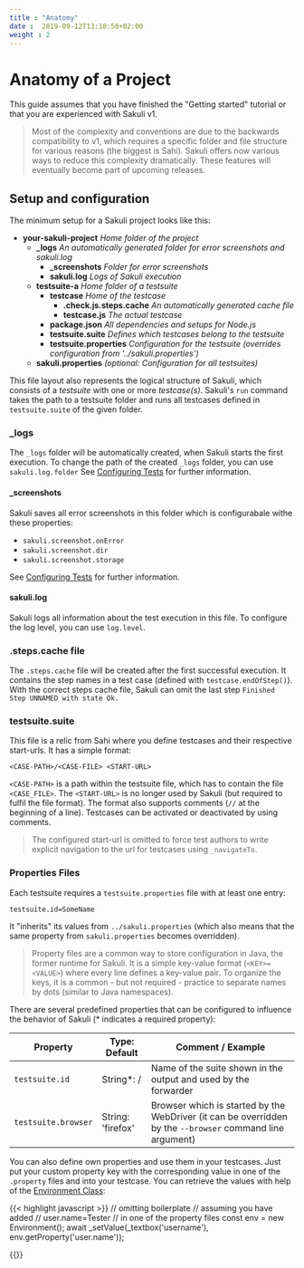 ```yaml
---
title : "Anatomy"
date :  2019-09-12T13:18:58+02:00
weight : 2
---
```


# Anatomy of a Project
This guide assumes that you have finished the "Getting started" tutorial or that you are experienced with Sakuli v1. 

> Most of the complexity and conventions are due to the backwards compatibility to v1, which requires a specific folder and file structure for various reasons (the biggest is Sahi). Sakuli offers now various ways to reduce this complexity dramatically. These features will eventually become part of upcoming releases.

## Setup and configuration

The minimum setup for a Sakuli project looks like this:

- <i class="fas fa-folder"></i> **your-sakuli-project** *Home folder of the project*
  - <i class="fas fa-folder"></i> **_logs** *An automatically generated folder for error screenshots and sakuli.log*
    - <i class="fas fa-folder"></i> **_screenshots** *Folder for error screenshots*
    - <i class="far fa-file"></i> **sakuli.log** *Logs of Sakuli execution*
  - <i class="fas fa-folder"></i> **testsuite-a** *Home folder of a testsuite*
     - <i class="fas fa-folder"></i> **testcase** *Home of the testcase*
         - <i class="far fa-file"></i> **.check.js.steps.cache** *An automatically generated cache file*
         - <i class="far fa-file"></i> **testcase.js** *The actual testcase*
     - <i class="far fa-file"></i> **package.json** *All dependencies and setups for Node.js*
     - <i class="far fa-file"></i> **testsuite.suite** *Defines which testcases belong to the testsuite*
     - <i class="far fa-file"></i> **testsuite.properties** *Configuration for the testsuite (overrides configuration from '../sakuli.properties')*
  - <i class="far fa-file"></i> **sakuli.properties** *(optional: Configuration for all  testsuites)*


This file layout also represents the logical structure of Sakuli, which consists of a *testsuite* with one or more *testcase(s)*. Sakuli's `run` command takes the path to a testsuite folder and runs all testcases defined in `testsuite.suite` of the given folder. 

### _logs

The `_logs` folder will be automatically created, when Sakuli starts the first execution.
To change the path of the created `_logs` folder, you can use `sakuli.log.folder`
See [Configuring Tests](/configuring_tests) for further information.
    
#### _screenshots

Sakuli saves all error screenshots in this folder which is configurabale withe these properties:
- `sakuli.screenshot.onError`
- `sakuli.screenshot.dir`
- `sakuli.screenshot.storage`

See [Configuring Tests](/configuring_tests) for further information.


#### sakuli.log

Sakuli logs all information about the test execution in this file. 
To configure the log level, you can use `log.level`. 

### .steps.cache file

The `.steps.cache` file will be created after the first successful execution. It contains the step names in a test case
(defined with `testcase.endOfStep()`). With the correct steps cache file, Sakuli can omit the last step `Finished Step UNNAMED with state Ok.`


### testsuite.suite

This file is a relic from Sahi where you define testcases and their respective start-urls. It has a simple format:

```
<CASE-PATH>/<CASE-FILE> <START-URL>
```

`<CASE-PATH>` is a path within the testsuite file, which has to contain the file `<CASE_FILE>`. The `<START-URL>` is no longer used by Sakuli (but required to fulfil the file format). The format also supports comments (`//` at the beginning of a line). Testcases can be activated or deactivated by using comments.

> The configured start-url is omitted to force test authors to write explicit navigation to the url for testcases using `_navigateTo`.

### Properties Files

Each testsuite requires a `testsuite.properties` file with at least one entry:

```
testsuite.id=SomeName
```

It "inherits" its values from `../sakuli.properties` (which also means that the same property from `sakuli.properties` becomes overridden). 

> Property files are a common way to store configuration in Java, the former runtime for Sakuli. It is a simple key-value format (`<KEY>=<VALUE>`) where every line defines a key-value pair. To organize the keys, it is a common - but not required - practice to separate names by dots (similar to Java namespaces).

There are several predefined properties that can be configured to influence the behavior of Sakuli (* indicates a required property):

| Property            | Type: Default     | Comment / Example                                            |
| ------------------- | ----------------- | ------------------------------------------------------------ |
| `testsuite.id`      | String*: /        | Name of the suite shown in the output and used by the forwarder |
| `testsuite.browser` | String: 'firefox' | Browser which is started by the WebDriver (it can be overridden by the `--browser` command line argument) |

You can also define own properties and use them in your testcases. Just put your custom property key with the corresponding value in one of the `.property` files and into your testcase. You can retrieve the values with help of the [Environment Class](/apidoc/sakuli-legacy/interfaces/thenableenvironment.html#getproperty):

{{< highlight javascript >}}
// omitting boilerplate 
// assuming you have added 
// user.name=Tester 
// in one of the property files
const env = new Environment();
await _setValue(_textbox('username'), env.getProperty('user.name')); 

{{</highlight>}}